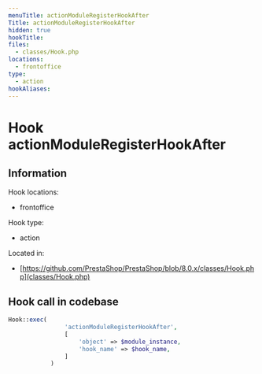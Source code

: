 ```yaml
---
menuTitle: actionModuleRegisterHookAfter
Title: actionModuleRegisterHookAfter
hidden: true
hookTitle: 
files:
  - classes/Hook.php
locations:
  - frontoffice
type:
  - action
hookAliases:
---
```


# Hook actionModuleRegisterHookAfter

## Information

Hook locations: 
  - frontoffice

Hook type: 
  - action

Located in: 
  - [https://github.com/PrestaShop/PrestaShop/blob/8.0.x/classes/Hook.php](classes/Hook.php)

## Hook call in codebase

```php
Hook::exec(
                'actionModuleRegisterHookAfter',
                [
                    'object' => $module_instance,
                    'hook_name' => $hook_name,
                ]
            )
```